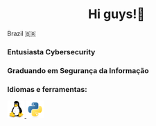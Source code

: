 <h1 align="center"> Hi guys!🌊</h1> Brazil 🇧🇷
<h3 align="left">Entusiasta Cybersecurity</h3>
<h3 align="left">Graduando em Segurança da Informação</h3>
<h3 align="left">Idiomas e ferramentas:</h3>
<p align="left"> <a href="https://www.linux. org/" target="_blank" rel="noreferrer"> <img src="https://raw.githubusercontent.com/devicons/devicon/master/icons/linux/linux-original.svg" alt="linux" width="40" height="40"/> </a> <a href="https://www.python.org" target="_blank" rel="noreferrer"><img src="https://raw.githubusercontent.com/devicons/devicon/master/icons/python/python-original.svg" alt="python" width="40" height="40"/> </ um> </p>
